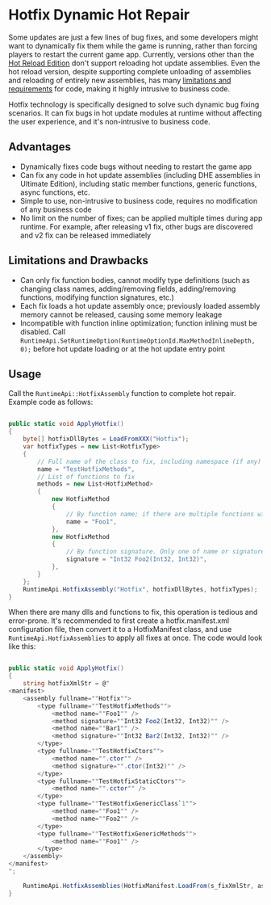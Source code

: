 # Hotfix Dynamic Hot Repair

Some updates are just a few lines of bug fixes, and some developers might want to dynamically fix them while the game is running, rather than forcing players to restart the current game app.
Currently, versions other than the [Hot Reload Edition](./reload/intro) don't support reloading hot update assemblies.
Even the hot reload version, despite supporting complete unloading of assemblies and reloading of entirely new assemblies, has many [limitations and requirements](./reload/hotreloadassembly#unsupported-features-and-special-requirements) for code, making it highly intrusive to business code.

Hotfix technology is specifically designed to solve such dynamic bug fixing scenarios. It can fix bugs in hot update modules at runtime without affecting the user experience, and it's non-intrusive to business code.

## Advantages

- Dynamically fixes code bugs without needing to restart the game app
- Can fix any code in hot update assemblies (including DHE assemblies in Ultimate Edition), including static member functions, generic functions, async functions, etc.
- Simple to use, non-intrusive to business code, requires no modification of any business code
- No limit on the number of fixes; can be applied multiple times during app runtime. For example, after releasing v1 fix, other bugs are discovered and v2 fix can be released immediately

## Limitations and Drawbacks

- Can only fix function bodies, cannot modify type definitions (such as changing class names, adding/removing fields, adding/removing functions, modifying function signatures, etc.)
- Each fix loads a hot update assembly once; previously loaded assembly memory cannot be released, causing some memory leakage
- Incompatible with function inline optimization; function inlining must be disabled. Call `RuntimeApi.SetRuntimeOption(RuntimeOptionId.MaxMethodInlineDepth, 0);` before hot update loading or at the hot update entry point

## Usage

Call the `RuntimeApi::HotfixAssembly` function to complete hot repair. Example code as follows:

```csharp

public static void ApplyHotfix()
{
    byte[] hotfixDllBytes = LoadFromXXX("Hotfix");
    var hotfixTypes = new List<HotfixType>
    {
        // Full name of the class to fix, including namespace (if any)
        name = "TestHotfixMethods",
        // List of functions to fix
        methods = new List<HotfixMethod>
        {
            new HotfixMethod
            {
                // By function name; if there are multiple functions with the same name, all will be fixed
                name = "Foo1",
            },
            new HotfixMethod
            {
                // By function signature. Only one of name or signature can be provided, otherwise an error will occur
                signature = "Int32 Foo2(Int32, Int32)",
            },
        }
    };
    RuntimeApi.HotfixAssembly("Hotfix", hotfixDllBytes, hotfixTypes);
}
```

When there are many dlls and functions to fix, this operation is tedious and error-prone. It's recommended to first create a hotfix.manifest.xml configuration file, then convert it to a HotfixManifest class, and use `RuntimeApi.HotfixAssemblies` to apply all fixes at once. The code would look like this:


```csharp

public static void ApplyHotfix()
{
    string hotfixXmlStr = @"
<manifest>
    <assembly fullname=""Hotfix"">
        <type fullname=""TestHotfixMethods"">
            <method name=""Foo1"" />
            <method signature=""Int32 Foo2(Int32, Int32)"" />
            <method name=""Bar1"" />
            <method signature=""Int32 Bar2(Int32, Int32)"" />
        </type>
        <type fullname=""TestHotfixCtors"">
            <method name="".ctor"" />
            <method signature="".ctor(Int32)"" />
        </type>
        <type fullname=""TestHotfixStaticCtors"">
            <method name="".cctor"" />
        </type>
        <type fullname=""TestHotfixGenericClass`1"">
            <method name=""Foo1"" />
            <method name=""Foo2"" />
        </type>
        <type fullname=""TestHotfixGenericMethods"">
            <method name=""Foo1"" />
        </type>
    </assembly>
</manifest>
";

    RuntimeApi.HotfixAssemblies(HotfixManifest.LoadFrom(s_fixXmlStr, assName => LoadDll.GetDllBytes(assName + ".dll")));
}

```


